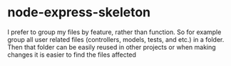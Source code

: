 # node-express-skeleton

I prefer to group my files by feature, rather than function. So for example group all user related files (controllers, models, tests, and etc.) in a folder. Then that folder can be easily reused in other projects or when making changes it is easier to find the files affected

